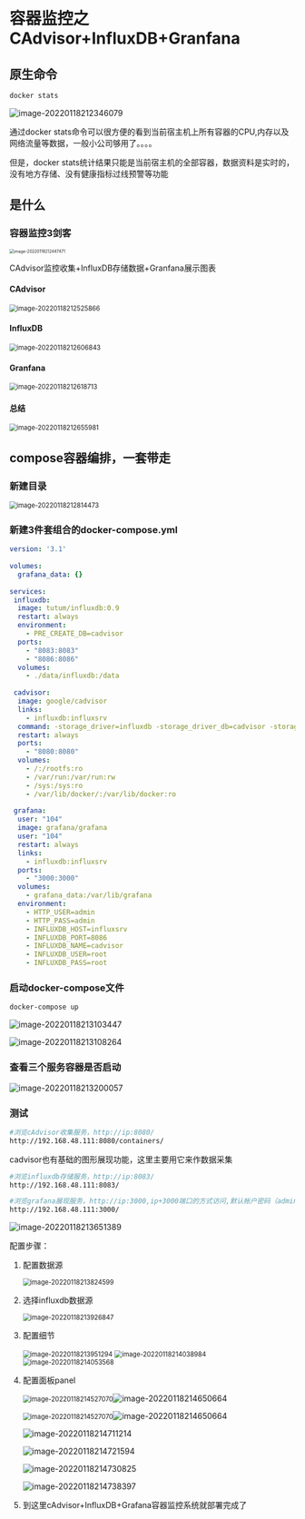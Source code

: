# 容器监控之CAdvisor+InfluxDB+Granfana

## 原生命令

```sh
docker stats
```

![image-20220118212346079](images/image-20220118212346079.png)

通过docker stats命令可以很方便的看到当前宿主机上所有容器的CPU,内存以及网络流量等数据，一般小公司够用了。。。。

但是，docker stats统计结果只能是当前宿主机的全部容器，数据资料是实时的，没有地方存储、没有健康指标过线预警等功能

## 是什么

### 容器监控3剑客

<img src="images/image-20220118212447471.png" alt="image-20220118212447471" style="zoom:50%;" />

CAdvisor监控收集+InfluxDB存储数据+Granfana展示图表

#### CAdvisor

<img src="images/image-20220118212525866.png" alt="image-20220118212525866" style="zoom: 80%;" />

#### InfluxDB

<img src="images/image-20220118212606843.png" alt="image-20220118212606843" style="zoom:80%;" />



#### Granfana

<img src="images/image-20220118212618713.png" alt="image-20220118212618713" style="zoom:80%;" />

#### 总结

<img src="images/image-20220118212655981.png" alt="image-20220118212655981" style="zoom:80%;" />





## compose容器编排，一套带走

### 新建目录

<img src="images/image-20220118212814473.png" alt="image-20220118212814473" style="zoom:80%;" />

### 新建3件套组合的docker-compose.yml

```yaml
version: '3.1'
 
volumes:
  grafana_data: {}
 
services:
 influxdb:
  image: tutum/influxdb:0.9
  restart: always
  environment:
    - PRE_CREATE_DB=cadvisor
  ports:
    - "8083:8083"
    - "8086:8086"
  volumes:
    - ./data/influxdb:/data
 
 cadvisor:
  image: google/cadvisor
  links:
    - influxdb:influxsrv
  command: -storage_driver=influxdb -storage_driver_db=cadvisor -storage_driver_host=influxsrv:8086
  restart: always
  ports:
    - "8080:8080"
  volumes:
    - /:/rootfs:ro
    - /var/run:/var/run:rw
    - /sys:/sys:ro
    - /var/lib/docker/:/var/lib/docker:ro
 
 grafana:
  user: "104"
  image: grafana/grafana
  user: "104"
  restart: always
  links:
    - influxdb:influxsrv
  ports:
    - "3000:3000"
  volumes:
    - grafana_data:/var/lib/grafana
  environment:
    - HTTP_USER=admin
    - HTTP_PASS=admin
    - INFLUXDB_HOST=influxsrv
    - INFLUXDB_PORT=8086
    - INFLUXDB_NAME=cadvisor
    - INFLUXDB_USER=root
    - INFLUXDB_PASS=root
```

### 启动docker-compose文件

```sh
docker-compose up
```

![image-20220118213103447](images/image-20220118213103447.png)

![image-20220118213108264](images/image-20220118213108264.png)

### 查看三个服务容器是否启动

![image-20220118213200057](images/image-20220118213200057.png)

### 测试

```sh
#浏览cAdvisor收集服务，http://ip:8080/
http://192.168.48.111:8080/containers/
```

cadvisor也有基础的图形展现功能，这里主要用它来作数据采集



```sh
#浏览influxdb存储服务，http://ip:8083/
http://192.168.48.111:8083/
```



```sh
#浏览grafana展现服务，http://ip:3000,ip+3000端口的方式访问,默认帐户密码（admin/admin）
http://192.168.48.111:3000/
```

![image-20220118213651389](images/image-20220118213651389.png)

配置步骤：

1. 配置数据源

   <img src="images/image-20220118213824599.png" alt="image-20220118213824599" style="zoom:80%;" />

2. 选择influxdb数据源

   <img src="images/image-20220118213926847.png" alt="image-20220118213926847" style="zoom:80%;" />

3. 配置细节

   <img src="images/image-20220118213951294.png" alt="image-20220118213951294" style="zoom:80%;" />

   <img src="images/image-20220118214038984.png" alt="image-20220118214038984" style="zoom:80%;" />

   <img src="images/image-20220118214053568.png" alt="image-20220118214053568" style="zoom:80%;" />

   

   

4. 配置面板panel

   <img src="images/image-20220118214527070.png" alt="image-20220118214527070" style="zoom:80%;" />![image-20220118214650664](images/image-20220118214650664.png)

   <img src="images/image-20220118214527070.png" alt="image-20220118214527070" style="zoom:80%;" />![image-20220118214650664](images/image-20220118214650664.png)

   ![image-20220118214711214](images/image-20220118214711214.png)

   ![image-20220118214721594](images/image-20220118214721594.png)

   ![image-20220118214730825](images/image-20220118214730825.png)

   ![image-20220118214738397](images/image-20220118214738397.png)

   

5. 到这里cAdvisor+InfluxDB+Grafana容器监控系统就部署完成了

   

   

   

   

